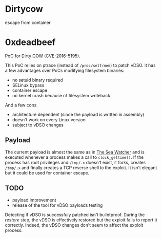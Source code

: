 # Dirtycow
escape from container

# 0xdeadbeef

PoC for [Dirty COW](http://dirtycow.ninja/) (CVE-2016-5195).

This PoC relies on ptrace (instead of `/proc/self/mem`) to patch vDSO. It has a
few advantages over PoCs modifying filesystem binaries:

- no setuid binary required
- SELinux bypass
- container escape
- no kernel crash because of filesystem writeback

And a few cons:

- architecture dependent (since the payload is written in assembly)
- doesn't work on every Linux version
- subject to vDSO changes


## Payload

The current payload is almost the same as in
[The Sea Watcher](https://github.com/scumjr/the-sea-watcher) and is executed
whenever a process makes a call to `clock_gettime()`. If the process has root
privileges and `/tmp/.x` doesn't exist, it forks, creates `/tmp/.x` and finally
creates a TCP reverse shell to the exploit. It isn't elegant but it could be
used for container escape.


## TODO

- payload improvement
- release of the tool for vDSO payloads testing

Detecting if vDSO is successfuly patched isn't bulletproof. During the *restore*
step, the vDSO is effectively restored but the exploit fails to report it
correctly. Indeed, the vDSO changes don't seem to affect the exploit process.
